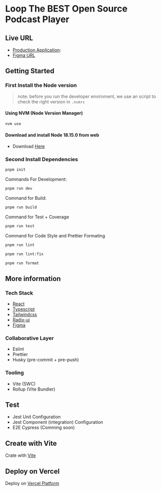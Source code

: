 # Loop The BEST Open Source Podcast Player

## Live URL

- [Production Application](https://loop-pod.vercel.app/):
- [Figma URL](https://www.figma.com/file/bDI2O5GkLkOOx9Ne2khVBW/Free-Podcast-Player-Web-Design-(Community)?type=design&node-id=103-4&mode=design&t=EHQ3A17pVAJoOcmp-0)

## Getting Started

### First Install the Node version

> note: before you run the developer enviroment, we use an script to check the right version in `.nvmrc`

#### Using NVM (Node Version Manager)

```bash
nvm use
```

#### Download and install Node 18.15.0 from web

- Download [Here](https://nodejs.org/dist/v18.15.0/)

### Second Install Dependencies

```bash
pnpm init
```

Commands For Development:

```bash
pnpm run dev
```

Command for Build:

```bash
pnpm run build
```

Command for Test + Coverage

```bash
pnpm run test
```

Command for Code Style and Prettier Formating

```bash
pnpm run lint
```

```bash
pnpm run lint:fix
```

```bash
pnpm run format
```

## More information

### Tech Stack

- [React](https://react.dev/)
- [Typescript](https://www.typescriptlang.org/)
- [Tailwindcss](https://tailwindcss.com/)
- [Radix-ui](https://www.radix-ui.com/)
- [Figma](https://www.figma.com/)

### Collaborative Layer

- Eslint
- Prettier
- Husky (pre-commit + pre-push)

### Tooling

- Vite (SWC)
- Rollup (Vite Bundler)

## Test

- Jest Unit Configuration
- Jest Component (integration) Configuration
- E2E Cypress (Comming soon)

## Create with Vite

Crate with [Vite](https://vitejs.dev/guide/)

## Deploy on Vercel

Deploy on [Vercel Platform](https://vercel.com/new?utm_medium=default-template&filter=next.js&utm_source=create-next-app&utm_campaign=create-next-app-readme)
